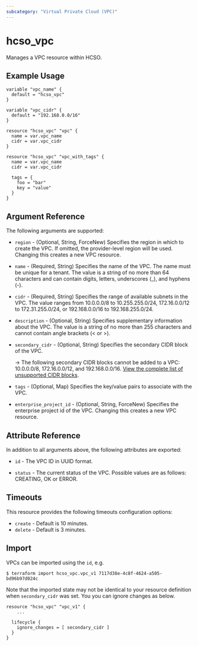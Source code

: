 ```yaml
---
subcategory: "Virtual Private Cloud (VPC)"
---
```


# hcso_vpc

Manages a VPC resource within HCSO.

## Example Usage

```hcl
variable "vpc_name" {
  default = "hcso_vpc"
}

variable "vpc_cidr" {
  default = "192.168.0.0/16"
}

resource "hcso_vpc" "vpc" {
  name = var.vpc_name
  cidr = var.vpc_cidr
}

resource "hcso_vpc" "vpc_with_tags" {
  name = var.vpc_name
  cidr = var.vpc_cidr

  tags = {
    foo = "bar"
    key = "value"
  }
}
```

## Argument Reference

The following arguments are supported:

* `region` - (Optional, String, ForceNew) Specifies the region in which to create the VPC. If omitted, the
  provider-level region will be used. Changing this creates a new VPC resource.

* `name` - (Required, String) Specifies the name of the VPC. The name must be unique for a tenant. The value is a string
  of no more than 64 characters and can contain digits, letters, underscores (_), and hyphens (-).

* `cidr` - (Required, String) Specifies the range of available subnets in the VPC. The value ranges from 10.0.0.0/8 to
  10.255.255.0/24, 172.16.0.0/12 to 172.31.255.0/24, or 192.168.0.0/16 to 192.168.255.0/24.

* `description` - (Optional, String) Specifies supplementary information about the VPC. The value is a string of
  no more than 255 characters and cannot contain angle brackets (< or >).

* `secondary_cidr` - (Optional, String) Specifies the secondary CIDR block of the VPC.

  -> The following secondary CIDR blocks cannot be added to a VPC: 10.0.0.0/8, 172.16.0.0/12, and 192.168.0.0/16.
  [View the complete list of unsupported CIDR blocks](https://support.hcso.com/intl/en-us/usermanual-vpc/vpc_vpc_0007.html).

* `tags` - (Optional, Map) Specifies the key/value pairs to associate with the VPC.

* `enterprise_project_id` - (Optional, String, ForceNew) Specifies the enterprise project id of the VPC. Changing this
  creates a new VPC resource.

## Attribute Reference

In addition to all arguments above, the following attributes are exported:

* `id` - The VPC ID in UUID format.

* `status` - The current status of the VPC. Possible values are as follows: CREATING, OK or ERROR.

## Timeouts

This resource provides the following timeouts configuration options:

* `create` - Default is 10 minutes.
* `delete` - Default is 3 minutes.

## Import

VPCs can be imported using the `id`, e.g.

```
$ terraform import hcso_vpc.vpc_v1 7117d38e-4c8f-4624-a505-bd96b97d024c
```

Note that the imported state may not be identical to your resource definition when `secondary_cidr` was set.
You you can ignore changes as below.

```
resource "hcso_vpc" "vpc_v1" {
    ...

  lifecycle {
    ignore_changes = [ secondary_cidr ]
  }
}
```
